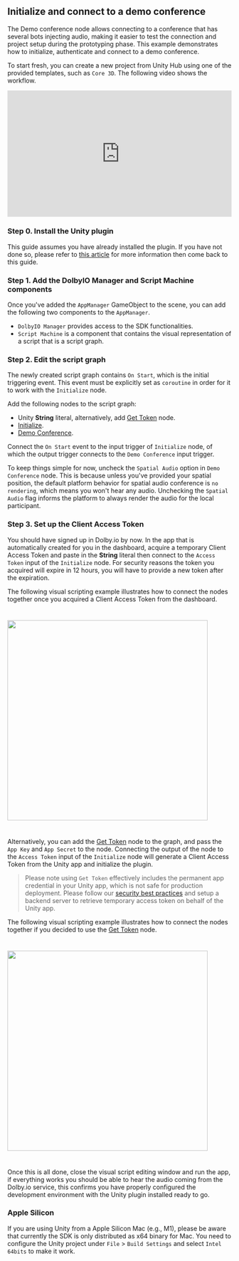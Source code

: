 ## Initialize and connect to a demo conference
The Demo conference node allows connecting to a conference that has several bots injecting audio, making it easier to test the connection and project setup during the prototyping phase. This example demonstrates how to initialize, authenticate and connect to a demo conference.

To start fresh, you can create a new project from Unity Hub using one of the provided templates, such as `Core 3D`. The following video shows the workflow.

<div style="position: relative; padding-bottom: 56.25%; height: 0;"><iframe src="https://www.loom.com/embed/43ef2d4c32824acd952741b281e8c5c4" frameborder="0" webkitallowfullscreen mozallowfullscreen allowfullscreen style="position: absolute; top: 0; left: 0; width: 100%; height: 100%;"></iframe></div>

### Step 0. Install the Unity plugin
This guide assumes you have already installed the plugin. If you have not done so, please refer to [this article](../unity.md#installation) for more information then come back to this guide. 

### Step 1. Add the DolbyIO Manager and Script Machine components
Once you've added the `AppManager` GameObject to the scene, you can add the following two components to the `AppManager`.

- `DolbyIO Manager` provides access to the SDK functionalities.
- `Script Machine` is a component that contains the visual representation of a script that is a script graph.

### Step 2. Edit the script graph
The newly created script graph contains `On Start`, which is the initial triggering event. This event must be explicitly set as `coroutine` in order for it to work with the `Initialize` node. 

Add the following nodes to the script graph:
- Unity **String** literal, alternatively, add [Get Token](../visualscripting/nodes.md#get-token) node.
- [Initialize](../visualscripting/nodes.md#initialize).
- [Demo Conference](../visualscripting/nodes.md#demo-conference).

Connect the `On Start` event to the input trigger of `Initialize` node, of which the output trigger connects to the `Demo Conference` input trigger. 

To keep things simple for now, uncheck the `Spatial Audio` option in `Demo Conference` node. This is because unless you've provided your spatial position, the default platform behavior for spatial audio conference is `no rendering`, which means you won't hear any audio. Unchecking the `Spatial Audio` flag informs the platform to always render the audio for the local participant. 

### Step 3. Set up the Client Access Token
You should have signed up in Dolby.io by now. In the app that is automatically created for you in the dashboard, acquire a temporary Client Access Token and paste in the **String** literal then connect to the `Access Token` input of the `Initialize` node. For security reasons the token you acquired will expire in 12 hours, you will have to provide a new token after the expiration. 

The following visual scripting example illustrates how to connect the nodes together once you acquired a Client Access Token from the dashboard.
<div style="text-align:left">
    <img style="padding:25px 0" src="~/images/samples/demo/string-token-initialize.png" width="450px">
</div>

Alternatively, you can add the [Get Token](../visualscripting/nodes.md#get-token) node to the graph, and pass the `App Key` and `App Secret` to the node. Connecting the output of the node to the `Access Token` input of the `Initialize` node will generate a Client Access Token from the Unity app and initialize the plugin.

> Please note using `Get Token` effectively includes the permanent app credential in your Unity app, which is not safe for production deployment. Please follow our [security best practices](https://docs.dolby.io/communications-apis/docs/guides-client-authentication) and setup a backend server to retrieve temporary access token on behalf of the Unity app. 

The following visual scripting example illustrates how to connect the nodes together if you decided to use the [Get Token](../visualscripting/nodes.md#get-token) node.
<div style="text-align:left">
    <img style="padding:25px 0" src="~/images/samples/demo/get-token-initialize.png" width="450px">
</div>

Once this is all done, close the visual script editing window and run the app, if everything works you should be able to hear the audio coming from the Dolby.io service, this confirms you have properly configured the development environment with the Unity plugin installed ready to go.

### Apple Silicon
If you are using Unity from a Apple Silicon Mac (e.g., M1), please be aware that currently the SDK is only distributed as x64 binary for Mac. You need to configure the Unity project under `File` > `Build Settings` and select `Intel 64bits` to make it work.  